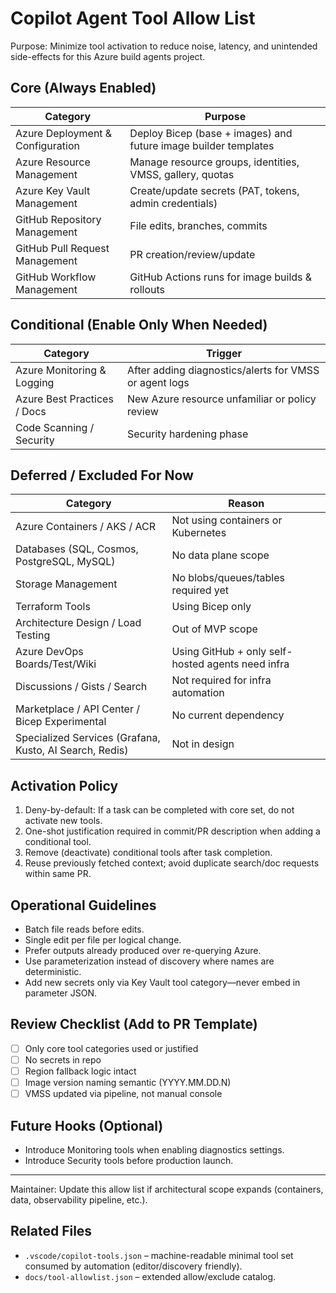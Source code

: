 # Copilot Agent Tool Allow List

Purpose: Minimize tool activation to reduce noise, latency, and unintended side-effects for this Azure build agents project.

## Core (Always Enabled)
| Category | Purpose |
|----------|---------|
| Azure Deployment & Configuration | Deploy Bicep (base + images) and future image builder templates |
| Azure Resource Management | Manage resource groups, identities, VMSS, gallery, quotas |
| Azure Key Vault Management | Create/update secrets (PAT, tokens, admin credentials) |
| GitHub Repository Management | File edits, branches, commits |
| GitHub Pull Request Management | PR creation/review/update |
| GitHub Workflow Management | GitHub Actions runs for image builds & rollouts |

## Conditional (Enable Only When Needed)
| Category | Trigger |
|----------|---------|
| Azure Monitoring & Logging | After adding diagnostics/alerts for VMSS or agent logs |
| Azure Best Practices / Docs | New Azure resource unfamiliar or policy review |
| Code Scanning / Security | Security hardening phase |

## Deferred / Excluded For Now
| Category | Reason |
|----------|--------|
| Azure Containers / AKS / ACR | Not using containers or Kubernetes |
| Databases (SQL, Cosmos, PostgreSQL, MySQL) | No data plane scope |
| Storage Management | No blobs/queues/tables required yet |
| Terraform Tools | Using Bicep only |
| Architecture Design / Load Testing | Out of MVP scope |
| Azure DevOps Boards/Test/Wiki | Using GitHub + only self-hosted agents need infra |
| Discussions / Gists / Search | Not required for infra automation |
| Marketplace / API Center / Bicep Experimental | No current dependency |
| Specialized Services (Grafana, Kusto, AI Search, Redis) | Not in design |

## Activation Policy
1. Deny-by-default: If a task can be completed with core set, do not activate new tools.
2. One-shot justification required in commit/PR description when adding a conditional tool.
3. Remove (deactivate) conditional tools after task completion.
4. Reuse previously fetched context; avoid duplicate search/doc requests within same PR.

## Operational Guidelines
- Batch file reads before edits.
- Single edit per file per logical change.
- Prefer outputs already produced over re-querying Azure.
- Use parameterization instead of discovery where names are deterministic.
- Add new secrets only via Key Vault tool category—never embed in parameter JSON.

## Review Checklist (Add to PR Template)
- [ ] Only core tool categories used or justified
- [ ] No secrets in repo
- [ ] Region fallback logic intact
- [ ] Image version naming semantic (YYYY.MM.DD.N)
- [ ] VMSS updated via pipeline, not manual console

## Future Hooks (Optional)
- Introduce Monitoring tools when enabling diagnostics settings.
- Introduce Security tools before production launch.

---
Maintainer: Update this allow list if architectural scope expands (containers, data, observability pipeline, etc.).

## Related Files
- `.vscode/copilot-tools.json` – machine-readable minimal tool set consumed by automation (editor/discovery friendly).
- `docs/tool-allowlist.json` – extended allow/exclude catalog.
